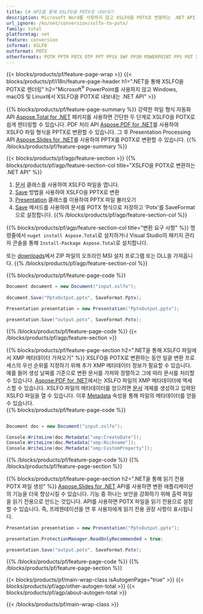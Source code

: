 ```yaml
---
title: C# API를 통해 XSLFO을 POTX로 내보내기
description: Microsoft Word를 사용하지 않고 XSLFO을 POTX로 변환하는 .NET API
url_ignore: /ko/net/conversion/xslfo-to-potx/
family: total
platformtag: net
feature: conversion
informat: XSLFO
outformat: POTX
otherformats: POTM PPTM POTX OTP PPT PPSX SWF PPSM POWERPOINT PPS POT XAML
---
```

{{< blocks/products/pf/feature-page-wrap >}}
{{< blocks/products/pf/i18n/feature-page-header h1=".NET을 통해 XSLFO을 POTX로 렌더링" h2="Microsoft<sup>&reg;</sup> PowerPoint를 사용하지 않고 Windows, macOS 및 Linux에서 XSLFO을 POTX로 내보내는 .NET API" >}}

{{% blocks/products/pf/feature-page-summary %}}
강력한 파일 형식 자동화 API [Aspose.Total for .NET](https://products.aspose.com/total/net/) 패키지를 사용하면 간단한 두 단계로 XSLFO을 POTX로 쉽게 렌더링할 수 있습니다. PDF 처리 API [Aspose.PDF for .NET](https://products.aspose.com/pdf/net/)를 사용하여 XSLFO 파일 형식을 PPTX로 변환할 수 있습니다. 그 후 Presentation Processing API [Aspose.Slides for .NET](https://products.aspose.com/slides/net/)를 사용하여 PPTX를 POTX로 변환할 수 있습니다.
{{% /blocks/products/pf/feature-page-summary  %}}

{{< blocks/products/pf/agp/feature-section >}}
{{% blocks/products/pf/agp/feature-section-col title="XSLFO을 POTX로 변환하는 .NET API" %}}
1. [문서](https://reference.aspose.com/pdf/net/aspose.pdf/document) 클래스를 사용하여 XSLFO 파일을 엽니다.
2. [Save](https://reference.aspose.com/pdf/net/aspose.pdf.document/save/methods/5) 방법을 사용하여 XSLFO을 PPTX로 변환
3. [Presentation](https://reference.aspose.com/slides/net/aspose.slides/presentation) 클래스를 이용하여 PPTX 파일 불러오기
4. [Save](https://reference.aspose.com/slides/net/aspose.slides.presentation/save/methods/5) 메서드를 사용하여 문서를 POTX 형식으로 저장하고 'Potx'를 SaveFormat으로 설정합니다.
{{% /blocks/products/pf/agp/feature-section-col %}}

{{% blocks/products/pf/agp/feature-section-col title="변환 요구 사항" %}}
명령줄에서 ```nuget install Aspose.Total```로 설치하거나 Visual Studio의 패키지 관리자 콘솔을 통해 ```Install-Package Aspose.Total```로 설치합니다.

또는 [downloads](https://releases.aspose.com/total/net)에서 ZIP 파일의 오프라인 MSI 설치 프로그램 또는 DLL을 가져옵니다.
{{% /blocks/products/pf/agp/feature-section-col %}}

{{% blocks/products/pf/feature-page-code %}}

```cs
Document document = new Document("input.xslfo");
 
document.Save("PptxOutput.pptx", SaveFormat.Pptx); 

Presentation presentation = new Presentation("PptxOutput.pptx");

presentation.Save("output.potx", SaveFormat.Potx);   
```

{{% /blocks/products/pf/feature-page-code %}}
{{< /blocks/products/pf/agp/feature-section >}}

{{% blocks/products/pf/feature-page-section  h2=".NET을 통해 XSLFO 파일에서 XMP 메타데이터 가져오기" %}}
XSLFO을 POTX로 변환하는 동안 일괄 변환 프로세스의 우선 순위를 지정하기 위해 추가 XMP 메타데이터 정보가 필요할 수 있습니다. 예를 들어 생성 날짜를 기준으로 변환 문서를 가져와 정렬하고 그에 따라 문서를 처리할 수 있습니다. [Aspose.PDF for .NET](https://products.aspose.com/pdf/net/)에서는 XSLFO 파일의 XMP 메타데이터에 액세스할 수 있습니다. XSLFO 파일의 메타데이터를 얻으려면 [문서](https://reference.aspose.com/pdf/net/aspose.pdf/document) 개체를 생성하고 입력된 XSLFO 파일을 열 수 있습니다. 이후 [Metadata](https://reference.aspose.com/pdf/net/aspose.pdf/document/properties/metadata) 속성을 통해 파일의 메타데이터를 얻을 수 있습니다.  
{{% blocks/products/pf/feature-page-code %}}
```cs

Document doc = new Document("input.xslfo");

Console.WriteLine(doc.Metadata["xmp:CreateDate"]);
Console.WriteLine(doc.Metadata["xmp:Nickname"]);
Console.WriteLine(doc.Metadata["xmp:CustomProperty"]);
```

{{% /blocks/products/pf/feature-page-code  %}}
{{% /blocks/products/pf/feature-page-section %}}

{{% blocks/products/pf/feature-page-section  h2=".NET을 통해 읽기 전용 POTX 파일 생성" %}}
[Aspose.Slides for .NET](https://products.aspose.com/slides/net/) API를 사용하면 변환 애플리케이션의 기능을 더욱 향상시킬 수 있습니다. 기능 중 하나는 보안을 강화하기 위해 출력 파일을 읽기 전용으로 만드는 것입니다. API를 사용하면 POTX 파일을 읽기 전용으로 설정할 수 있습니다. 즉, 프레젠테이션을 연 후 사용자에게 읽기 전용 권장 사항이 표시됩니다. 
```cs
Presentation presentation = new Presentation("PptxOutput.pptx");

presentation.ProtectionManager.ReadOnlyRecommended = true;

presentation.Save("output.potx", SaveFormat.Potx);     
```

{{% /blocks/products/pf/feature-page-code  %}}
{{% /blocks/products/pf/feature-page-section %}}

{{< blocks/products/pf/main-wrap-class isAutogenPage="true" >}}
{{< blocks/products/pf/agp/other-autogen-total >}}
{{< blocks/products/pf/agp/about-autogen-total >}}

{{< /blocks/products/pf/main-wrap-class >}}